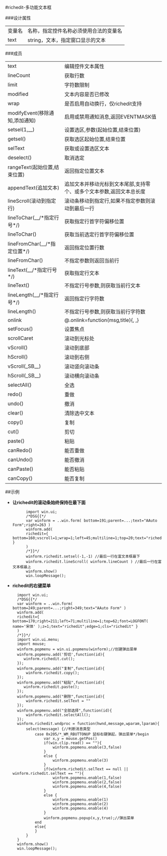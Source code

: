 ﻿#richedit-多功能文本框

###设计属性
<table>
	<tr><td>变量名</td><td>名称，指定控件名称必须使用合法的变量名</td></tr>
	<tr><td>text</td><td>string，文本，指定窗口显示的文本</td></tr>
</table>

###成员
<table>
	<tr><td>text</td><td>编辑控件文本属性</td></tr>
	<tr><td>lineCount</td><td>获取行数</td></tr>
	<tr><td>limit</td><td>字符数限制</td></tr>
	<tr><td>modified</td><td>文本内容是否已修改</td></tr>
	<tr><td>wrap</td><td>是否启用自动换行，仅richedit支持</td></tr>
	<tr><td>modifyEvent(移除通知,添加通知)</td><td>启用或禁用通知消息,返回EVENTMASK值</td></tr>
	<tr><td>setsel(1,__)</td><td>设置选区,参数(起始位置,结束位置)</td></tr>
	<tr><td>getsel()</td><td>获取选区起始位置,结束位置</td></tr>
	<tr><td>selText</td><td>获取或设置选区文本</td></tr>
	<tr><td>deselect()</td><td>取消选定 </td></tr>
	<tr><td>rangeText(起始位置,结束位置)</td><td>返回指定位置文本</td></tr>
	<tr><td>appendText(追加文本)</td><td>追加文本并移动光标到文本尾部,支持零个、或多个文本参数,返回文本总长度</td></tr>
	<tr><td>lineScroll(滚动到指定行)</td><td>滚动条移动到指定行,如果不指定参数则滚动到最后一行 </td></tr>
	<tr><td>lineToChar(__/*指定行号*/)</td><td>获取指定行首字符偏移位置</td></tr>
	<tr><td>lineToChar()</td><td>获取当前选定行首字符偏移位置</td></tr>
	<tr><td>lineFromChar(__/*指定位置*/)</td><td>返回指定位置行数</td></tr>
	<tr><td>lineFromChar()</td><td>不指定参数则返回当前行</td></tr>
	<tr><td>lineText(__/*指定行号*/)</td><td>获取指定行文本</td></tr>
	<tr><td>lineText()</td><td>不指定行号参数,则获取当前行文本 </td></tr>
	<tr><td>lineLength(__/*指定行号*/)</td><td>返回指定行字符数</td></tr>
	<tr><td>lineLength()</td><td>不指定行号参数,则获取当前行字符数</td></tr>
	<tr><td>onlink</td><td>@.onlink=function(msg,title){,	,}</td></tr>
	<tr><td>setFocus()</td><td>设置焦点 </td></tr>
	<tr><td>scrollCaret</td><td>滚动到光标处</td></tr>
	<tr><td>vScroll()</td><td>滚动到底部</td></tr>
	<tr><td>hScroll()</td><td>滚动到右侧</td></tr>
	<tr><td>vScroll(_SB__)</td><td>滚动竖向滚动条</td></tr>
	<tr><td>hScroll(_SB__)</td><td>滚动横向滚动条</td></tr>
	<tr><td>selectAll()</td><td>全选</td></tr>
	<tr><td>redo()</td><td>重做</td></tr>
	<tr><td>undo()</td><td>撤消</td></tr>
	<tr><td>clear()</td><td>清除选中文本</td></tr>
	<tr><td>copy()</td><td>复制</td></tr>
	<tr><td>cut()</td><td>剪切</td></tr>
	<tr><td>paste()</td><td>粘贴</td></tr>
	<tr><td>canRedo()</td><td>能否重做</td></tr>
	<tr><td>canUndo()</td><td>能否撤消</td></tr>
	<tr><td>canPaste()</td><td>能否粘贴</td></tr>
	<tr><td>canCopy()</td><td>能否复制</td></tr>
</table>

##示例
* **让richedit的滚动条始终保持在最下面**

			import win.ui;
			/*DSG{{*/
			var winform = ..win.form( bottom=191;parent=...;text="AAuto Form";right=263 )
			winform.add( 
			richedit={ bottom=160;vscroll=1;wrap=1;left=45;multiline=1;top=20;text="richeditricheditricheditricheditricheditricheditricheditricheditricheditricheditricheditricheditricheditricheditricheditricheditricheditricheditricheditricheditricheditricheditricheditricheditricheditricheditricheditricheditricheditricheditricheditricheditricheditricheditricheditricheditricheditricheditricheditricheditricheditricheditricheditricheditricheditricheditrichedit";z=1;right=210;hscroll=1;edge=1;cls="richedit" }
			)
			/*}}*/
			winform.richedit.setsel(-1,-1) //最后一行在富文本框最下
			winform.richedit.lineScroll( winform.lineCount ) //最后一行在富文本框最上
			winform.show() 
			win.loopMessage();

* **richedit的右键菜单**

		import win.ui;
		/*DSG{{*/
		var winform = ..win.form( bottom=249;parent=...;right=349;text="AAuto Form" )
		winform.add( 
		richedit={ bottom=170;right=211;left=71;multiline=1;top=62;font=LOGFONT( name='宋体' );z=1;text="richedit";edge=1;cls="richedit" }
		)
		/*}}*/
		import win.ui.menu;
		import mouse;
		winform.popmenu = win.ui.popmenu(winform);//创建弹出菜单
		winform.popmenu.add('剪切',function(id){
		   winform.richedit.cut();
		});
		winform.popmenu.add("复制",function(id){
		    winform.richedit.copy();
		});
		winform.popmenu.add("粘贴",function(id){
		   winform.richedit.paste();
		});
		winform.popmenu.add("删除",function(id){
		    winform.richedit.selText = ""
		});
		winform.popmenu.add("全部选择",function(id){
		    winform.richedit.selectAll();
		});
		winform.richedit.wndproc = function(hwnd,message,wparam,lparam){
		    select(message) {//判断消息类型
		        case 0x205/*_WM_RBUTTONUP 鼠标右键弹起，弹出菜单*/begin
		            var x,y = mouse.getPos()
		            if(win.clip.read() == ""){
		                winform.popmenu.enable(3,false)
		            }
		            else {
		                winform.popmenu.enable(3)
		            }
		            if(winform.richedit.selText == null || winform.richedit.selText == ""){
		                winform.popmenu.enable(1,false)
		                winform.popmenu.enable(2,false)
		                winform.popmenu.enable(4,false)
		            }
		            else {
		                winform.popmenu.enable(1)
		                winform.popmenu.enable(2)
		                winform.popmenu.enable(4)
		            }
		            winform.popmenu.popup(x,y,true);//弹出菜单
		        end
		        else{
		        }
		    }
		}
		winform.show() 
		win.loopMessage();
